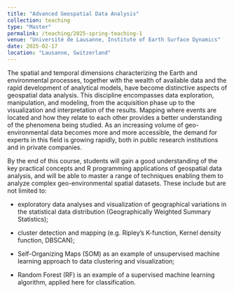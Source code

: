 ```yaml
---
title: "Advanced Geospatial Data Analysis"
collection: teaching
type: "Master"
permalink: /teaching/2025-spring-teaching-1
venue: "Université de Lausanne, Institute of Earth Surface Dynamics"
date: 2025-02-17
location: "Lausanne, Switzerland"
---
```


The spatial and temporal dimensions characterizing the Earth and environmental processes, together with the wealth of available data and the rapid development of analytical models, have become distinctive aspects of geospatial data analysis. This discipline encompasses data exploration, manipulation, and modeling, from the acquisition phase up to the visualization and interpretation of the results. Mapping where events are located and how they relate to each other provides a better understanding of the phenomena being studied. As an increasing volume of geo-environmental data becomes more and more accessible, the demand for experts in this field is growing rapidly, both in public research institutions and in private companies.

By the end of this course, students will gain a good understanding of the key practical concepts and R programming applications of geospatial data analysis, and will be able to master a range of techniques enabling them to analyze complex geo-environmental spatial datasets. These include but are not limited to: 

- exploratory data analyses and visualization of geographical variations in the statistical data distribution (Geographically Weighted Summary Statistics); 

- cluster detection and mapping (e.g. Ripley’s K-function, Kernel density function, DBSCAN); 

- Self-Organizing Maps (SOM) as an example of unsupervised machine learning approach to data clustering and visualization;

- Random Forest (RF) is an example of a supervised machine learning algorithm, applied here for classification.
